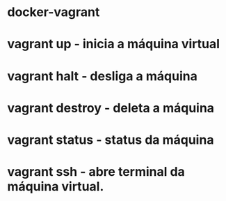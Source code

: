 # docker-vagrant

# vagrant up  - inicia a máquina virtual
# vagrant halt - desliga a máquina
# vagrant destroy - deleta a máquina
# vagrant status - status da máquina
# vagrant ssh - abre terminal da máquina virtual.
